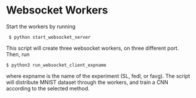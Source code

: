 # Websocket Workers 

Start the workers by running 
``` 
 $ python start_websocket_server 
```
This script will create three websocket workers, on three different port. 
Then, run 
```
$ python3 run_websocket_client_expname
```
where expname is the name of the experiment (SL, fedl, or favg).
The script will distribute MNIST dataset through the workers, and train a CNN according to the selected method.
